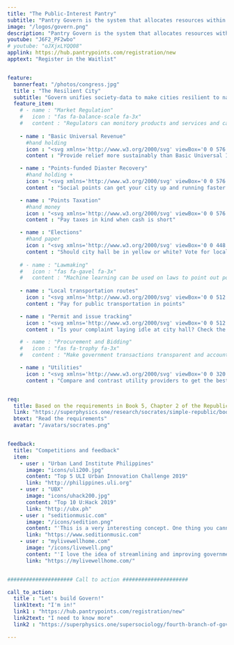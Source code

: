```yaml
---
title: "The Public-Interest Pantry"
subtitle: "Pantry Govern is the system that allocates resources within local governments and facilitates basic governance functions"
image: "/logos/govern.png"
description: "Pantry Govern is the system that allocates resources within local governments and facilitates basic governance functions"
youtube: "J6F2_PF2wbo"
# youtube: "oJXjxLYQQ08"
applink: https://hub.pantrypoints.com/registration/new
apptext: "Register in the Waitlist"


feature:
  bannerfeat: "/photos/congress.jpg"
  title : "The Resilient City"
  subtitle: "Govern unifies society-data to make cities resilient to natural and man-made crises"
  feature_item:
    # - name : "Market Regulation"
    #   icon : "fas fa-balance-scale fa-3x"
    #   content : "Regulators can monitory products and services and can inform the people of the current regulations"
      
    - name : "Basic Universal Revenue"
      #hand holding
      icon : "<svg xmlns='http://www.w3.org/2000/svg' viewBox='0 0 576 512' fill='dimgray' class='icon is-large'><!-- Font Awesome Free 5.15.1 by @fontawesome - https://fontawesome.com License - https://fontawesome.com/license/free (Icons: CC BY 4.0, Fonts: SIL OFL 1.1, Code: MIT License) --><path d='M565.3 328.1c-11.8-10.7-30.2-10-42.6 0L430.3 402c-11.3 9.1-25.4 14-40 14H272c-8.8 0-16-7.2-16-16s7.2-16 16-16h78.3c15.9 0 30.7-10.9 33.3-26.6 3.3-20-12.1-37.4-31.6-37.4H192c-27 0-53.1 9.3-74.1 26.3L71.4 384H16c-8.8 0-16 7.2-16 16v96c0 8.8 7.2 16 16 16h356.8c14.5 0 28.6-4.9 40-14L564 377c15.2-12.1 16.4-35.3 1.3-48.9z'/></svg>"
      content : "Provide relief more sustainably than Basic Universal Income"      

    - name : "Points-funded Diaster Recovery"
      #hand holding +
      icon : "<svg xmlns='http://www.w3.org/2000/svg' viewBox='0 0 576 512' fill='dimgray' class='icon is-large'><!-- Font Awesome Free 5.15.1 by @fontawesome - https://fontawesome.com License - https://fontawesome.com/license/free (Icons: CC BY 4.0, Fonts: SIL OFL 1.1, Code: MIT License) --><path d='M159.88,175.82h64v64a16,16,0,0,0,16,16h64a16,16,0,0,0,16-16v-64h64a16,16,0,0,0,16-16v-64a16,16,0,0,0-16-16h-64v-64a16,16,0,0,0-16-16h-64a16,16,0,0,0-16,16v64h-64a16,16,0,0,0-16,16v64A16,16,0,0,0,159.88,175.82ZM568.07,336.13a39.91,39.91,0,0,0-55.93-8.47L392.47,415.84H271.86a16,16,0,0,1,0-32H350.1c16,0,30.75-10.87,33.37-26.61a32.06,32.06,0,0,0-31.62-37.38h-160a117.7,117.7,0,0,0-74.12,26.25l-46.5,37.74H15.87a16.11,16.11,0,0,0-16,16v96a16.11,16.11,0,0,0,16,16h347a104.8,104.8,0,0,0,61.7-20.27L559.6,392A40,40,0,0,0,568.07,336.13Z'/></svg>"
      content : "Social points can get your city up and running faster than money"

    - name : "Points Taxation"
      #hand money
      icon : "<svg xmlns='http://www.w3.org/2000/svg' viewBox='0 0 576 512' fill='dimgray' class='icon is-large'><!-- Font Awesome Free 5.15.1 by @fontawesome - https://fontawesome.com License - https://fontawesome.com/license/free (Icons: CC BY 4.0, Fonts: SIL OFL 1.1, Code: MIT License) --><path d='M271.06,144.3l54.27,14.3a8.59,8.59,0,0,1,6.63,8.1c0,4.6-4.09,8.4-9.12,8.4h-35.6a30,30,0,0,1-11.19-2.2c-5.24-2.2-11.28-1.7-15.3,2l-19,17.5a11.68,11.68,0,0,0-2.25,2.66,11.42,11.42,0,0,0,3.88,15.74,83.77,83.77,0,0,0,34.51,11.5V240c0,8.8,7.83,16,17.37,16h17.37c9.55,0,17.38-7.2,17.38-16V222.4c32.93-3.6,57.84-31,53.5-63-3.15-23-22.46-41.3-46.56-47.7L282.68,97.4a8.59,8.59,0,0,1-6.63-8.1c0-4.6,4.09-8.4,9.12-8.4h35.6A30,30,0,0,1,332,83.1c5.23,2.2,11.28,1.7,15.3-2l19-17.5A11.31,11.31,0,0,0,368.47,61a11.43,11.43,0,0,0-3.84-15.78,83.82,83.82,0,0,0-34.52-11.5V16c0-8.8-7.82-16-17.37-16H295.37C285.82,0,278,7.2,278,16V33.6c-32.89,3.6-57.85,31-53.51,63C227.63,119.6,247,137.9,271.06,144.3ZM565.27,328.1c-11.8-10.7-30.2-10-42.6,0L430.27,402a63.64,63.64,0,0,1-40,14H272a16,16,0,0,1,0-32h78.29c15.9,0,30.71-10.9,33.25-26.6a31.2,31.2,0,0,0,.46-5.46A32,32,0,0,0,352,320H192a117.66,117.66,0,0,0-74.1,26.29L71.4,384H16A16,16,0,0,0,0,400v96a16,16,0,0,0,16,16H372.77a64,64,0,0,0,40-14L564,377a32,32,0,0,0,1.28-48.9Z'/></svg>"
      content : "Pay taxes in kind when cash is short"

    - name : "Elections"
      #hand paper
      icon : "<svg xmlns='http://www.w3.org/2000/svg' viewBox='0 0 448 512' fill='dimgray' class='icon is-large'><!-- Font Awesome Free 5.15.1 by @fontawesome - https://fontawesome.com License - https://fontawesome.com/license/free (Icons: CC BY 4.0, Fonts: SIL OFL 1.1, Code: MIT License) --><path d='M408.781 128.007C386.356 127.578 368 146.36 368 168.79V256h-8V79.79c0-22.43-18.356-41.212-40.781-40.783C297.488 39.423 280 57.169 280 79v177h-8V40.79C272 18.36 253.644-.422 231.219.007 209.488.423 192 18.169 192 40v216h-8V80.79c0-22.43-18.356-41.212-40.781-40.783C121.488 40.423 104 58.169 104 80v235.992l-31.648-43.519c-12.993-17.866-38.009-21.817-55.877-8.823-17.865 12.994-21.815 38.01-8.822 55.877l125.601 172.705A48 48 0 0 0 172.073 512h197.59c22.274 0 41.622-15.324 46.724-37.006l26.508-112.66a192.011 192.011 0 0 0 5.104-43.975V168c.001-21.831-17.487-39.577-39.218-39.993z'/></svg>"
      content : "Should city hall be in yellow or white? Vote for local issues"
      
    # - name : "Lawmaking"
    #   icon : "fas fa-gavel fa-3x"
    #   content : "Machine learning can be used on laws to point out potential loopholes"
    
    - name : "Local transportation routes"
      icon : "<svg xmlns='http://www.w3.org/2000/svg' viewBox='0 0 512 512' fill='dimgray' class='icon is-large'><!-- Font Awesome Free 5.15.1 by @fontawesome - https://fontawesome.com License - https://fontawesome.com/license/free (Icons: CC BY 4.0, Fonts: SIL OFL 1.1, Code: MIT License) --><path d='M488 128h-8V80c0-44.8-99.2-80-224-80S32 35.2 32 80v48h-8c-13.25 0-24 10.74-24 24v80c0 13.25 10.75 24 24 24h8v160c0 17.67 14.33 32 32 32v32c0 17.67 14.33 32 32 32h32c17.67 0 32-14.33 32-32v-32h192v32c0 17.67 14.33 32 32 32h32c17.67 0 32-14.33 32-32v-32h6.4c16 0 25.6-12.8 25.6-25.6V256h8c13.25 0 24-10.75 24-24v-80c0-13.26-10.75-24-24-24zM160 72c0-4.42 3.58-8 8-8h176c4.42 0 8 3.58 8 8v16c0 4.42-3.58 8-8 8H168c-4.42 0-8-3.58-8-8V72zm-48 328c-17.67 0-32-14.33-32-32s14.33-32 32-32 32 14.33 32 32-14.33 32-32 32zm128-112H128c-17.67 0-32-14.33-32-32v-96c0-17.67 14.33-32 32-32h112v160zm32 0V128h112c17.67 0 32 14.33 32 32v96c0 17.67-14.33 32-32 32H272zm128 112c-17.67 0-32-14.33-32-32s14.33-32 32-32 32 14.33 32 32-14.33 32-32 32z'/></svg>"
      content : "Pay for public transportation in points"

    - name : "Permit and issue tracking"
      icon : "<svg xmlns='http://www.w3.org/2000/svg' viewBox='0 0 512 512' fill='dimgray' class='icon is-large'><!-- Font Awesome Free 5.15.1 by @fontawesome - https://fontawesome.com License - https://fontawesome.com/license/free (Icons: CC BY 4.0, Fonts: SIL OFL 1.1, Code: MIT License) --><path d='M505 442.7L405.3 343c-4.5-4.5-10.6-7-17-7H372c27.6-35.3 44-79.7 44-128C416 93.1 322.9 0 208 0S0 93.1 0 208s93.1 208 208 208c48.3 0 92.7-16.4 128-44v16.3c0 6.4 2.5 12.5 7 17l99.7 99.7c9.4 9.4 24.6 9.4 33.9 0l28.3-28.3c9.4-9.4 9.4-24.6.1-34zM208 336c-70.7 0-128-57.2-128-128 0-70.7 57.2-128 128-128 70.7 0 128 57.2 128 128 0 70.7-57.2 128-128 128z'/></svg>"
      content : "Is your complaint laying idle at city hall? Check the tracker"

    # - name : "Procurement and Bidding"
    #   icon : "fas fa-trophy fa-3x"
    #   content : "Make government transactions transparent and accountable"

    - name : "Utilities"
      icon : "<svg xmlns='http://www.w3.org/2000/svg' viewBox='0 0 320 512' fill='dimgray' class='icon is-large'><!-- Font Awesome Free 5.15.1 by @fontawesome - https://fontawesome.com License - https://fontawesome.com/license/free (Icons: CC BY 4.0, Fonts: SIL OFL 1.1, Code: MIT License) --><path d='M296 160H180.6l42.6-129.8C227.2 15 215.7 0 200 0H56C44 0 33.8 8.9 32.2 20.8l-32 240C-1.7 275.2 9.5 288 24 288h118.7L96.6 482.5c-3.6 15.2 8 29.5 23.3 29.5 8.4 0 16.4-4.4 20.8-12l176-304c9.3-15.9-2.2-36-20.7-36z'/></svg>"
      content : "Compare and contrast utility providers to get the best deal"      


req:
  title: Based on the requirements in Book 5, Chapter 2 of the Republic
  link: "https://superphysics.one/research/socrates/simple-republic/book-5/chapter-2"
  btext: "Read the requirements"
  avatar: "/avatars/socrates.png"  


feedback:
  title: "Competitions and feedback"
  item:
    - user : "Urban Land Institute Philippines"
      image: "icons/uli200.jpg"
      content: "Top 5 ULI Urban Innovation Challenge 2019"
      link: "http://philippines.uli.org"
    - user : "UBX"
      image: "icons/uhack200.jpg"
      content: "Top 10 U:Hack 2019" 
      link: "http://ubx.ph"
    - user : "seditionmusic.com"
      image: "/icons/sedition.png"
      content: "'This is a very interesting concept. One thing you cannot neglect is the legal system. For this to become internationally adopted, I believe you're going to have to propose a movement towards a universal law system (which I support)'"
      link: "https://www.seditionmusic.com"
    - user : "mylivewellhome.com"
      image: "/icons/livewell.png"
      content: "'I love the idea of streamlining and improving governmental processes.'" 
      link: "https://mylivewellhome.com/"


##################### Call to action #####################

call_to_action:
  title : "Let's build Govern!"
  link1text: "I'm in!"
  link1 : "https://hub.pantrypoints.com/registration/new"
  link2text: "I need to know more"
  link2 : "https://superphysics.one/supersociology/fourth-branch-of-government"

---
```

